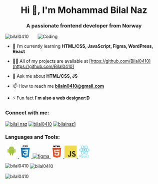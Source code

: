 <h1 align="center">Hi 👋, I'm Mohammad Bilal Naz</h1>
<h3 align="center">A passionate frontend developer from Norway</h3>
<img align="right" alt="Coding" width="400" src="https://cdn.dribbble.com/users/1162077/screenshots/3848914/programmer.gif">

<p align="left"> <img src="https://komarev.com/ghpvc/?username=bilal0410&label=Profile%20views&color=0e75b6&style=flat" alt="bilal0410" /> </p>

- 🌱 I’m currently learning **HTML/CSS, JavaScript, Figma, WordPress, React**

- 👨‍💻 All of my projects are available at [https://github.com/Bilal0410](https://github.com/Bilal0410)

- 💬 Ask me about **HTML/CSS, JS**

- 📫 How to reach me **bilaln0410@gmail.com**

- ⚡ Fun fact **I´m also a web designer:D**

<h3 align="left">Connect with me:</h3>
<p align="left">
<a href="https://linkedin.com/in/bilal naz" target="blank"><img align="center" src="https://raw.githubusercontent.com/rahuldkjain/github-profile-readme-generator/master/src/images/icons/Social/linked-in-alt.svg" alt="bilal naz" height="30" width="40" /></a>
<a href="https://codesandbox.com/bilal0410" target="blank"><img align="center" src="https://raw.githubusercontent.com/rahuldkjain/github-profile-readme-generator/master/src/images/icons/Social/codesandbox.svg" alt="bilal0410" height="30" width="40" /></a>
<a href="https://instagram.com/bilalnaz1" target="blank"><img align="center" src="https://raw.githubusercontent.com/rahuldkjain/github-profile-readme-generator/master/src/images/icons/Social/instagram.svg" alt="bilalnaz1" height="30" width="40" /></a>
</p>

<h3 align="left">Languages and Tools:</h3>
<p align="left"> <a href="https://developer.android.com" target="_blank" rel="noreferrer"> <img src="https://raw.githubusercontent.com/devicons/devicon/master/icons/android/android-original-wordmark.svg" alt="android" width="40" height="40"/> </a> <a href="https://www.w3schools.com/css/" target="_blank" rel="noreferrer"> <img src="https://raw.githubusercontent.com/devicons/devicon/master/icons/css3/css3-original-wordmark.svg" alt="css3" width="40" height="40"/> </a> <a href="https://www.figma.com/" target="_blank" rel="noreferrer"> <img src="https://www.vectorlogo.zone/logos/figma/figma-icon.svg" alt="figma" width="40" height="40"/> </a> <a href="https://www.w3.org/html/" target="_blank" rel="noreferrer"> <img src="https://raw.githubusercontent.com/devicons/devicon/master/icons/html5/html5-original-wordmark.svg" alt="html5" width="40" height="40"/> </a> <a href="https://developer.mozilla.org/en-US/docs/Web/JavaScript" target="_blank" rel="noreferrer"> <img src="https://raw.githubusercontent.com/devicons/devicon/master/icons/javascript/javascript-original.svg" alt="javascript" width="40" height="40"/> </a> <a href="https://reactjs.org/" target="_blank" rel="noreferrer"> <img src="https://raw.githubusercontent.com/devicons/devicon/master/icons/react/react-original-wordmark.svg" alt="react" width="40" height="40"/> </a> </p>

<p><img align="left" src="https://github-readme-stats.vercel.app/api/top-langs?username=bilal0410&show_icons=true&locale=en&layout=compact" alt="bilal0410" /></p>

<p>&nbsp;<img align="center" src="https://github-readme-stats.vercel.app/api?username=bilal0410&show_icons=true&locale=en" alt="bilal0410" /></p>

<p><img align="center" src="https://github-readme-streak-stats.herokuapp.com/?user=bilal0410&" alt="bilal0410" /></p>

